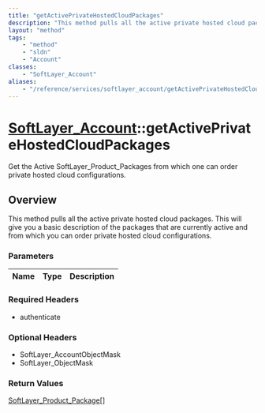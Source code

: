 ```yaml
---
title: "getActivePrivateHostedCloudPackages"
description: "This method pulls all the active private hosted cloud packages. This will give you a basic description of the packages t... "
layout: "method"
tags:
    - "method"
    - "sldn"
    - "Account"
classes:
    - "SoftLayer_Account"
aliases:
    - "/reference/services/softlayer_account/getActivePrivateHostedCloudPackages"
---
```

# [SoftLayer_Account](/reference/services/SoftLayer_Account)::getActivePrivateHostedCloudPackages

Get the Active SoftLayer_Product_Packages from which one can order private hosted cloud configurations.


## Overview 
This method pulls all the active private hosted cloud packages. This will give you a basic description of the packages that are currently active and from which you can order private hosted cloud configurations. 

### Parameters 
|Name | Type | Description |
| --- | --- | --- |


### Required Headers
* authenticate

### Optional Headers
* SoftLayer_AccountObjectMask
* SoftLayer_ObjectMask

### Return Values
<a href='/reference/datatypes/SoftLayer_Product_Package'>SoftLayer_Product_Package[] </a>

